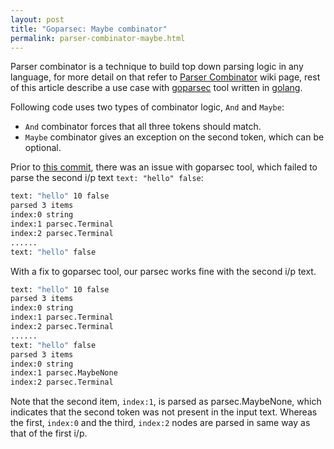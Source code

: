 ```yaml
---
layout: post
title: "Goparsec: Maybe combinator"
permalink: parser-combinator-maybe.html
---
```


Parser combinator is a technique to build top down parsing logic in any
language, for more detail on that refer to
[Parser Combinator][parser-combinator-link] wiki page, rest of this
article describe a use case with [goparsec][goparsec-link] tool written
in [golang][golang-link].

Following code uses two types of combinator logic, `And` and `Maybe`:

* `And` combinator forces that all three tokens should match.
* `Maybe` combinator gives an exception on the second token, which can be
  optional.

<script src="https://gist.github.com/prataprc/d8f1b6607c854fcfa7b651f648f75ffb.js?file=parsecmaybe.js"></script>

Prior to [this commit][this-commit-link], there was an issue with goparsec
tool, which failed to parse the second i/p text `text: "hello" false`:

```bash
text: "hello" 10 false
parsed 3 items
index:0 string
index:1 parsec.Terminal
index:2 parsec.Terminal
......
text: "hello" false
```

With a fix to goparsec tool, our parsec works fine with the second i/p text.

```bash
text: "hello" 10 false
parsed 3 items
index:0 string
index:1 parsec.Terminal
index:2 parsec.Terminal
......
text: "hello" false
parsed 3 items
index:0 string
index:1 parsec.MaybeNone
index:2 parsec.Terminal
```

Note that the second item, `index:1`, is parsed as parsec.MaybeNone, which
indicates that the second token was not present in the input text. Whereas the
first, `index:0` and the third, `index:2` nodes are parsed in same way as
that of the first i/p.

[parser-combinator-link]: https://en.wikipedia.org/wiki/Parser_combinator
[goparsec-link]: https://github.com/prataprc/goparsec
[golang-link]: https://golang.org/
[this-commit-link]: https://github.com/prataprc/goparsec/commit/f685ded37361150d354e52efaaf2aeb29d773e36
